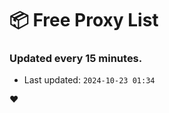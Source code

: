 # :package: Free Proxy List
### Updated every 15 minutes.

- Last updated: `2024-10-23 01:34`

:heart:

